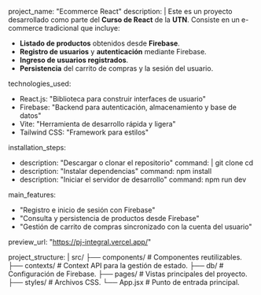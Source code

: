 project_name: "Ecommerce React"
description: |
  Este es un proyecto desarrollado como parte del **Curso de React** de la **UTN**.
  Consiste en un e-commerce tradicional que incluye:
  - **Listado de productos** obtenidos desde **Firebase**.
  - **Registro de usuarios** y **autenticación** mediante Firebase.
  - **Ingreso de usuarios registrados**.
  - **Persistencia** del carrito de compras y la sesión del usuario.

technologies_used:
  - React.js: "Biblioteca para construir interfaces de usuario"
  - Firebase: "Backend para autenticación, almacenamiento y base de datos"
  - Vite: "Herramienta de desarrollo rápida y ligera"
  - Tailwind CSS: "Framework para estilos"

installation_steps:
  - description: "Descargar o clonar el repositorio"
    command: |
      git clone <URL-DEL-REPOSITORIO>
      cd <CARPETA-DEL-REPOSITORIO>
  - description: "Instalar dependencias"
    command: npm install
  - description: "Iniciar el servidor de desarrollo"
    command: npm run dev

main_features:
  - "Registro e inicio de sesión con Firebase"
  - "Consulta y persistencia de productos desde Firebase"
  - "Gestión de carrito de compras sincronizado con la cuenta del usuario"

preview_url: "https://pj-integral.vercel.app/"

project_structure: |
  src/
  ├── components/   # Componentes reutilizables.
  ├── contexts/     # Context API para la gestión de estado.
  ├── db/           # Configuración de Firebase.
  ├── pages/        # Vistas principales del proyecto.
  ├── styles/       # Archivos CSS.
  └── App.jsx       # Punto de entrada principal.
